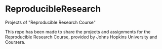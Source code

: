 
# ReproducibleResearch
Projects of "Reproducible Research Course"

This repo has been made to share the projects and assignments for the Reproducible Research Course, provided by Johns Hopkins University and Coursera.
